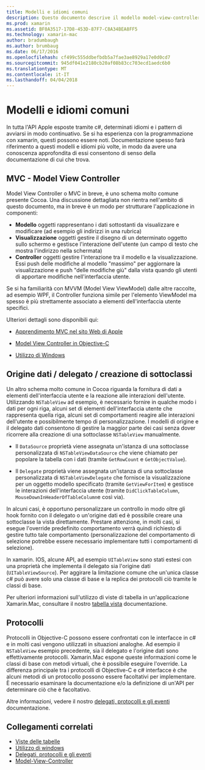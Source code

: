 ```yaml
---
title: Modelli e idiomi comuni
description: Questo documento descrive il modello model-view-controller, modelli di origine e il delegato di dati e i protocolli.
ms.prod: xamarin
ms.assetid: BF0A3517-17D8-453D-87F7-C8A34BEA8FF5
ms.technology: xamarin-mac
author: bradumbaugh
ms.author: brumbaug
ms.date: 06/17/2016
ms.openlocfilehash: cf499c555ddbefbdb5a7fae3ae8929a17e0d0cd7
ms.sourcegitcommit: 945df041e2180cb20af08b83cc703ecd1aedc6b0
ms.translationtype: MT
ms.contentlocale: it-IT
ms.lasthandoff: 04/04/2018
---
```

# <a name="common-patterns-and-idioms"></a>Modelli e idiomi comuni

In tutta l'API Apple esposte tramite c#, determinati idiomi e i pattern di avviarsi in modo continuativo. Se si ha esperienza con la programmazione con xamarin, questi possono essere noti. Documentazione spesso farà riferimento a questi modelli e idiomi più volte, in modo da avere una conoscenza approfondita di essi consentono di senso della documentazione di cui che trova.

## <a name="mvc---model-view-controller"></a>MVC - Model View Controller

Model View Controller o MVC in breve, è uno schema molto comune presente Cocoa. Una discussione dettagliata non rientra nell'ambito di questo documento, ma in breve è un modo per strutturare l'applicazione in componenti:

- **Modello** oggetti rappresentano i dati sottostanti da visualizzare e modificare (ad esempio gli indirizzi in una rubrica)
- **Visualizzazione** oggetti gestire il disegno di un determinato oggetto sullo schermo e gestisce l'interazione dell'utente (un campo di testo che mostra l'indirizzo nella schermata)
- **Controller** oggetti gestire l'interazione tra il modello e la visualizzazione. Essi push delle modifiche al modello "massimo" per aggiornare la visualizzazione e push "delle modifiche giù" dalla vista quando gli utenti di apportare modifiche nell'interfaccia utente.

Se si ha familiarità con MVVM (Model View ViewModel) dalle altre raccolte, ad esempio WPF, il Controller funziona simile per l'elemento ViewModel ma spesso è più strettamente associato a elementi dell'interfaccia utente specifici.

Ulteriori dettagli sono disponibili qui:

- [Apprendimento MVC nel sito Web di Apple](https://developer.apple.com/library/ios/documentation/general/conceptual/devpedia-cocoacore/MVC.html)

- [Model View Controller in Objective-C](https://developer.apple.com/library/ios/documentation/general/conceptual/CocoaEncyclopedia/Model-View-Controller/Model-View-Controller.html)
- [Utilizzo di Windows](~/mac/user-interface/window.md)

## <a name="data-source--delegate--subclassing"></a>Origine dati / delegato / creazione di sottoclassi

Un altro schema molto comune in Cocoa riguarda la fornitura di dati a elementi dell'interfaccia utente e la reazione alle interazioni dell'utente. Utilizzando `NSTableView` ad esempio, è necessario fornire in qualche modo i dati per ogni riga, alcuni set di elementi dell'interfaccia utente che rappresenta quella riga, alcuni set di comportamenti reagire alle interazioni dell'utente e possibilmente tempo di personalizzazione. I modelli di origine e il delegato dati consentono di gestire la maggior parte dei casi senza dover ricorrere alla creazione di una sottoclasse `NSTableView` manualmente.

- Il `DataSource` proprietà viene assegnata un'istanza di una sottoclasse personalizzata di `NSTableViewDataSource` che viene chiamato per popolare la tabella con i dati (tramite `GetRowCount` e `GetObjectValue`).

- Il `Delegate` proprietà viene assegnata un'istanza di una sottoclasse personalizzata di `NSTableViewDelegate` che fornisce la visualizzazione per un oggetto modello specificato (tramite `GetViewForItem`) e gestisce le interazioni dell'interfaccia utente (tramite `DidClickTableColumn`, `MouseDownInHeaderOfTableColumn`e così via).

In alcuni casi, è opportuno personalizzare un controllo in modo oltre gli hook fornito con il delegato o un'origine dati ed è possibile creare una sottoclasse la vista direttamente. Prestare attenzione, in molti casi, si esegue l'override predefinito comportamento verrà quindi richiesto di gestire tutto tale comportamento (personalizzazione del comportamento di selezione potrebbe essere necessario implementare tutti i comportamenti di selezione).

In xamarin. IOS, alcune API, ad esempio `UITableView` sono stati estesi con una proprietà che implementa il delegato sia l'origine dati (`UITableViewSource`). Per aggirare la limitazione comune che un'unica classe c# può avere solo una classe di base e la replica dei protocolli ciò tramite le classi di base.

Per ulteriori informazioni sull'utilizzo di viste di tabella in un'applicazione Xamarin.Mac, consultare il nostro [tabella vista](~/mac/user-interface/table-view.md) documentazione.

## <a name="protocols"></a>Protocolli

Protocolli in Objective-C possono essere confrontati con le interfacce in c# e in molti casi vengono utilizzati in situazioni analoghe. Ad esempio il `NSTableView` esempio precedente, sia il delegato e l'origine dati sono effettivamente protocolli. Xamarin.Mac espone queste informazioni come le classi di base con metodi virtuali, che è possibile eseguire l'override. La differenza principale tra i protocolli di Objective-C e c# interfacce è che alcuni metodi di un protocollo possono essere facoltativi per implementare. È necessario esaminare la documentazione e/o la definizione di un'API per determinare ciò che è facoltativo.

Altre informazioni, vedere il nostro [delegati, protocolli e gli eventi](~/ios/app-fundamentals/delegates-protocols-and-events.md) documentazione.



## <a name="related-links"></a>Collegamenti correlati

- [Viste delle tabelle](~/mac/user-interface/table-view.md)
- [Utilizzo di windows](~/mac/user-interface/window.md)
- [Delegati, protocolli e gli eventi](~/ios/app-fundamentals/delegates-protocols-and-events.md)
- [Model-View-Controller](https://developer.apple.com/library/ios/documentation/general/conceptual/CocoaEncyclopedia/Model-View-Controller/Model-View-Controller.html)
